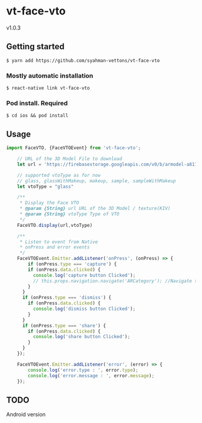 # vt-face-vto
v1.0.3

## Getting started

`$ yarn add https://github.com/syahman-vettons/vt-face-vto`

### Mostly automatic installation

`$ react-native link vt-face-vto`

### Pod install. Required

`$ cd ios && pod install`

## Usage
```javascript
import FaceVTO, {FaceVTOEvent} from 'vt-face-vto';

    // URL of the 3D Model File to download 
    let url = 'https://firebasestorage.googleapis.com/v0/b/armodel-a8171.appspot.com/o/Model%2FVTO%20Test%2Fvglass_2.usdz?alt=media&token=ed676e72-e653-4aa9-b08b-f393b5aa07cc'

    // supported vtoType as for now
    // glass, glassWithMakeup, makeup, sample, sampleWithMakeup
    let vtoType = "glass"

    /**
     * Display the Face VTO
     * @param {String} url URL of the 3D Model / texture(KIV)
     * @param {String} vtoType Type of VTO
     */
    FaceVTO.display(url,vtoType)

    /**
     * Listen to event from Native
     * onPress and error events
     */
    FaceVTOEvent.Emitter.addListener('onPress', (onPress) => {
        if (onPress.type === 'capture') {
        if (onPress.data.clicked) {
          console.log('capture button Clicked');
          // this.props.navigation.navigate('ARCategory'); //Navigate to AR Category page
        }
      }
      if (onPress.type === 'dismiss') {
        if (onPress.data.clicked) {
          console.log('dismiss button Clicked');
        }
      }
      if (onPress.type === 'share') {
        if (onPress.data.clicked) {
          console.log('share button Clicked');
        }
      }
    });

    FaceVTOEvent.Emitter.addListener('error', (error) => {
        console.log('error.type : ', error.type);
        console.log('error.message : ', error.message);
    });

```

## TODO

Android version
